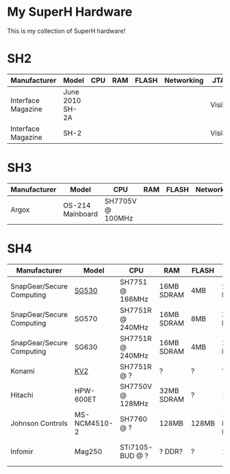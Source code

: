 # My SuperH Hardware

This is my collection of SuperH hardware!

# SH2
| Manufacturer | Model | CPU | RAM | FLASH | Networking | JTAG | Notes |
| ------------ | ----- | --- | --- | ----- | ---------- | ---- | ----- |
| Interface Magazine | June 2010 SH-2A |  | | | | Visible | 
| Interface Magazine | SH-2 |  | | | | Visible | 

# SH3
| Manufacturer | Model | CPU | RAM | FLASH | Networking | JTAG | Notes |
| ------------ | ----- | --- | --- | ----- | ---------- | ---- | ----- |
| Argox | OS-214 Mainboard | SH7705V @ 100MHz |  | | | |

# SH4
| Manufacturer | Model | CPU | RAM | FLASH | Networking | JTAG | Notes |
| ------------ | ----- | --- | --- | ----- | ---------- | ---- | ----- |
| SnapGear/Secure Computing | [SG530](snapgear/sg530/README.md) | SH7751 @ 166MHz | 16MB SDRAM | 4MB | 2x RTL8139C+ | Yes | |
| SnapGear/Secure Computing | SG570 | SH7751R @ 240MHz | 16MB SDRAM | 8MB | 3x RTL8139C+ | Yes | |
| SnapGear/Secure Computing | SG630 | SH7751R @ 240MHz | 16MB SDRAM | 4MB | 2x RTL8139C+ | Visible Untested | PCI VPN  Card |
| Konami | [KV2](kv2/README.md) | SH7751R @ ? | ? | ? | ? | Visible Untested | GPU: SiS 315 |
| Hitachi | HPW-600ET | SH7750V @ 128MHz | 32MB SDRAM | ? | 1x Modem | Not Visible | Tablet w/ Touchscreen, WinCE  |
| Johnson Controls | MS-NCM4510-2 | SH7760 @ ? | 128MB | 128MB | 1x LAN91C111-NS | Visible Untested | UART Controller |
| Infomir | Mag250 | STi7105-BUD @ ? | ? DDR? | ? | 1x ? | Yes (Maybe Locked?) | HDMI & USB |

